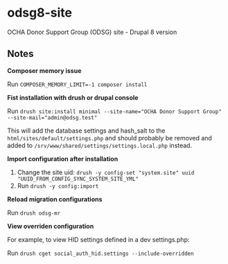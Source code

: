 # odsg8-site

OCHA Donor Support Group (ODSG) site - Drupal 8 version

## Notes

**Composer memory issue**

Run `COMPOSER_MEMORY_LIMIT=-1 composer install`

**Fist installation with drush or drupal console**

Run `drush site:install minimal --site-name="OCHA Donor Support Group" --site-mail="admin@odsg.test"`

This will add the database settings and hash_salt to the `html/sites/default/settings.php` and should probably be removed and added to `/srv/www/shared/settings/settings.local.php` instead.

**Import configuration after installation**

1. Change the site uid: `drush -y config-set "system.site" uuid "UUID_FROM_CONFIG_SYNC_SYSTEM_SITE_YML"`
2. Run `drush -y config:import`

**Reload migration configurations**

Run `drush odsg-mr`

**View overriden configuration**

For example, to view HID settings defined in a dev settings.php:

Run `drush cget social_auth_hid.settings --include-overridden`
